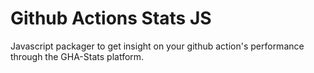 # Github Actions Stats JS

Javascript packager to get insight on your github action's performance through the GHA-Stats platform.


